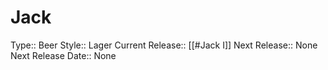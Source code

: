# Jack
Type:: Beer
Style:: Lager
Current Release:: [[#Jack I]]
Next Release:: None
Next Release Date:: None

